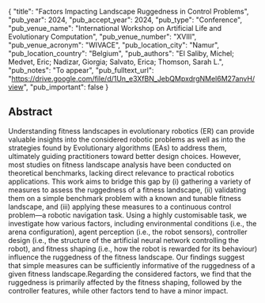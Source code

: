 {
  "title": "Factors Impacting Landscape Ruggedness in Control Problems",
  "pub_year": 2024,
  "pub_accept_year": 2024,
  "pub_type": "Conference",
  "pub_venue_name": "International Workshop on Artificial Life and Evolutionary Computation",
  "pub_venue_number": "XVIII",
  "pub_venue_acronym": "WIVACE",
  "pub_location_city": "Namur",
  "pub_location_country": "Belgium",
  "pub_authors": "El Saliby, Michel; Medvet, Eric; Nadizar, Giorgia; Salvato, Erica; Thomson, Sarah L.",
  "pub_notes": "To appear",
  "pub_fulltext_url": "https://drive.google.com/file/d/1Un_e3XfBN_JebQMpxdrgNMel6M27anvH/view",
  "pub_important": false
}

## Abstract
Understanding fitness landscapes in evolutionary robotics (ER) can provide valuable insights into the considered robotic problems as well as into the strategies found by Evolutionary algorithms (EAs) to address them, ultimately guiding practitioners toward better design choices. However, most studies on fitness landscape analysis have been conducted on theoretical benchmarks, lacking direct relevance to practical robotics applications. This work aims to bridge this gap by (i) gathering a variety of measures to assess the ruggedness of a fitness landscape, (ii) validating them on a simple benchmark problem with a known and tunable fitness landscape, and (iii) applying these measures to a continuous control problem—a robotic navigation task. Using a highly customisable task, we investigate how various factors, including environmental conditions (i.e., the arena configuration), agent perception (i.e., the robot sensors), controller design (i.e., the structure of the artificial neural network controlling the robot), and fitness shaping (i.e., how the robot is rewarded for its behaviour) influence the ruggedness of the fitness landscape. Our findings suggest that simple measures can be sufficiently informative of the ruggedness of a given fitness landscape.Regarding the considered factors, we find that the ruggedness is primarily affected by the fitness shaping, followed by the controller features, while other factors tend to have a minor impact.
